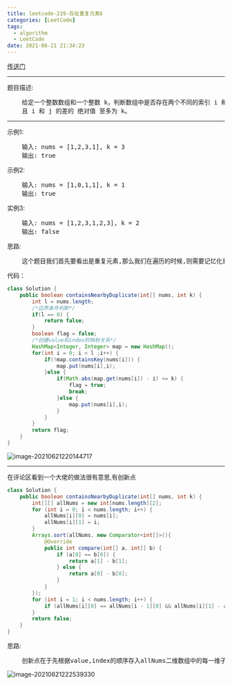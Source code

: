 ```yaml
---
title: leetcode-219-存在重复元素Ⅱ
categories: [LeetCode]
tags:
  - algorithm
  - LeetCode
date: 2021-06-21 21:34:23
---
```


<a href="https://leetcode-cn.com/problems/contains-duplicate-ii/">传送门</a>

<hr/>

题目描述:

<pre>
    给定一个整数数组和一个整数 k，判断数组中是否存在两个不同的索引 i 和 j，使得 nums [i] = nums [j]，并
    且 i 和 j 的差的 绝对值 至多为 k。
</pre>

<hr/>

示例1:

<pre>
    输入: nums = [1,2,3,1], k = 3
    输出: true
</pre>

示例2:

<pre>
    输入: nums = [1,0,1,1], k = 1
    输出: true
</pre>

实例3:

<pre>
    输入: nums = [1,2,3,1,2,3], k = 2
    输出: false
</pre>

思路:

<pre>
    这个题目我们首先要看出是重复元素,那么我们在遍历的时候,则需要记忆化重复元素以及它出现的下标,那么我们可以使用hashmap来进行记忆化,并且当发现重复元素时,则进行比较二者的索引值是否至多为k,则说明是小于等于k,比较若不小于.则可以更新map,因为题目说的是至多,而我们正向遍历,到了后面肯定是比第一次出现的位置更远的,而比第二次出现的位置更近,所以我们更新map,继续遍历,直至最后找到差的绝对值至多为k的两个元素则退出循环。
</pre>

代码：

```java
class Solution {
    public boolean containsNearbyDuplicate(int[] nums, int k) {
        int l = nums.length;
        /*边界条件判断*/
        if(l == 0) {
            return false;
        }
        boolean flag = false;
        /*创建value和index的映射关系*/
        HashMap<Integer, Integer> map = new HashMap();
        for(int i = 0; i < l ;i++) {
            if(!map.containsKey(nums[i])) {
                map.put(nums[i],i);
            }else {
                if(Math.abs(map.get(nums[i]) - i) <= k) {
                    flag = true;
                    break;
                }else {
                    map.put(nums[i],i);
                }
            }
        }
        return flag;
    }
}
```

![image-20210621220144717](https://gitee.com/cao_ziqiang/img/raw/master/20210621220144.png)

<hr/>

在评论区看到一个大佬的做法很有意思,有创新点

```java
class Solution {
	public boolean containsNearbyDuplicate(int[] nums, int k) {
        int[][] allNums = new int[nums.length][2];
        for (int i = 0; i < nums.length; i++) {
            allNums[i][0] = nums[i];
            allNums[i][1] = i;
        }
        Arrays.sort(allNums, new Comparator<int[]>(){
            @Override
            public int compare(int[] a, int[] b) {
                if (a[0] == b[0]) {
                    return a[1] - b[1];
                } else {
                    return a[0] - b[0];
                }
            }
        });
        for (int i = 1; i < nums.length; i++) {
            if (allNums[i][0] == allNums[i - 1][0] && allNums[i][1] - allNums[i - 1][1] <= k) return true;
        }
        return false;
    }
}
```

思路:

<pre>
    创新点在于先根据value,index的顺序存入allNums二维数组中的每一维子数组的0,1位置,然后按照allNums的每一维度子数组0和1排好序,然后如果是value相同的,那么肯定是在相邻位置,只需要判断1位置的值是否小于等于k即可
</pre>

![image-20210621222539330](https://gitee.com/cao_ziqiang/img/raw/master/20210621222539.png)